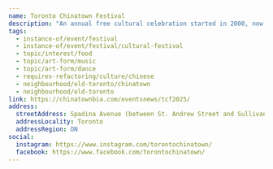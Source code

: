 ```yaml
---
name: Toronto Chinatown Festival
description: "An annual free cultural celebration started in 2000, now in its 25th year. The festival pays tribute to Chinese culture through multicultural performances, traditional lion and dragon dances, international street food vendors, and cultural showcases. Held on Spadina Avenue, the festival attracts over 200,000 visitors during the two-day event and features special performances by renowned artists."
tags:
  - instance-of/event/festival
  - instance-of/event/festival/cultural-festival
  - topic/interest/food
  - topic/art-form/music
  - topic/art-form/dance
  - requires-refactoring/culture/chinese
  - neighbourhood/old-toronto/chinatown
  - neighbourhood/old-toronto
link: https://chinatownbia.com/eventsnews/tcf2025/
address:
  streetAddress: Spadina Avenue (between St. Andrew Street and Sullivan Street)
  addressLocality: Toronto
  addressRegion: ON
social:
  instagram: https://www.instagram.com/torontochinatown/
  facebook: https://www.facebook.com/torontochinatown/
---
```

